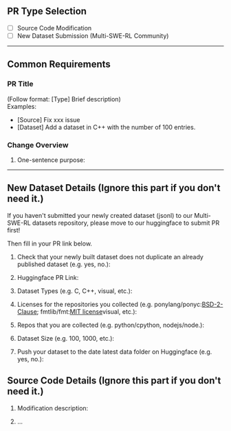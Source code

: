 <!-- Please delete unselected PR type sections -->
## PR Type Selection
- [ ] Source Code Modification 
- [ ] New Dataset Submission (Multi-SWE-RL Community)

---

## Common Requirements
### PR Title
(Follow format: [Type] Brief description)  
Examples:
- [Source] Fix xxx issue
- [Dataset] Add a dataset in C++ with the number of 100 entries.

### Change Overview
1. One-sentence purpose:


---

<!-- New Dataset Submission (Multi-SWE-RL Community) PRs fill below -->
## New Dataset Details (Ignore this part if you don't need it.)
If you haven't submitted your newly created dataset (jsonl) to our Multi-SWE-RL datasets repository, please move to our huggingface to submit PR first!

Then fill in your PR link below.
1. Check that your newly built dataset does not duplicate an already published dataset (e.g. yes, no.):

2. Huggingface PR Link:

3. Dataset Types (e.g. C, C++, visual, etc.):

4. Licenses for the repositories you collected (e.g. ponylang/ponyc:[BSD-2-Clause](https://github.com/ponylang/ponyc#BSD-2-Clause-1-ov-file); fmtlib/fmt:[MIT license](https://github.com/fmtlib/fmt/blob/master/LICENSE)visual, etc.):

5. Repos that you are collected (e.g. python/cpython, nodejs/node.):

6. Dataset Size (e.g. 100, 1000, etc.):

7. Push your dataset to the date latest data folder on Huggingface (e.g. yes, no.):



<!-- Source code PRs fill below -->
## Source Code Details (Ignore this part if you don't need it.)
1. Modification description:

2. ...